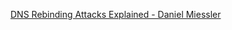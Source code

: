
[DNS Rebinding Attacks Explained - Daniel Miessler](https://danielmiessler.com/blog/dns-rebinding-explained)
